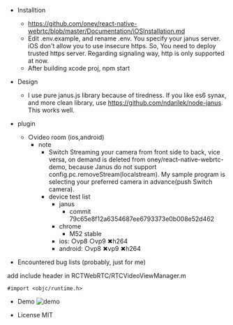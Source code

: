 - Installtion
    - https://github.com/oney/react-native-webrtc/blob/master/Documentation/iOSInstallation.md
    - Edit .env.example, and rename .env. You specify your janus server. iOS don't allow you to use insecure https. So, You need to deploy trusted https server. Regarding signaling way, http is only supported at now.
    - After building xcode proj, npm start

- Design
    - I use pure janus.js library because of tiredness. If you like es6 synax, and more clean library, use https://github.com/ndarilek/node-janus. This works well.

- plugin
    - ○video room (ios,android)
        - note
            - Switch Streaming your camera from front side to back, vice versa, on demand is deleted from oney/react-native-webrtc-demo, because Janus do not support config.pc.removeStream(localstream). My sample program is selecting your preferred camera in advance(push Switch camera).
            - device test list
                - janus
                    - commit 79c65e8f12a6354687ee6793373e0b008e52d462
                - chrome
                    - M52 stable
                - ios: ○vp8 ○vp9 ✖︎h264
                - android: ○vp8 ✖vp9 ✖︎h264

- Encountered bug lists (probably, just for me)

add include header in RCTWebRTC/RTCVideoViewManager.m
```
#import <objc/runtime.h>
```
- Demo
![demo](https://github.com/atyenoria/react-native-webrtc-janus-gateway/blob/master/demo.jpg "demo")

- License MIT
